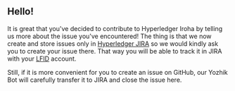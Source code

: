 ## Hello! 

It is great that you've decided to contribute to Hyperledger Iroha by telling us more about the issue you've encountered!
The thing is that we now create and store issues only in [Hyperledger JIRA](https://jira.hyperledger.org) so we would kindly ask you to create your issue there. 
That way you will be able to track it in JIRA with your [LFID](https://identity.linuxfoundation.org/) account. 

Still, if it is more convenient for you to create an issue on GitHub, our Yozhik Bot will carefully transfer it to JIRA and close the issue here. 
